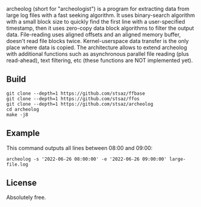 archeolog (short for "archeologist") is a program for extracting data from large log files with a fast seeking algorithm.
It uses binary-search algorithm with a small block size to quickly find the first line with a user-specified timestamp,
 then it uses zero-copy data block algorithms to filter the output data.
File-reading uses aligned offsets and an aligned memory buffer, doesn't read file blocks twice.
Kernel-userspace data transfer is the only place where data is copied.
The architecture allows to extend archeolog with additional functions such as asynchronous parallel file reading (plus read-ahead), text filtering, etc (these functions are NOT implemented yet).

## Build

	git clone --depth=1 https://github.com/stsaz/ffbase
	git clone --depth=1 https://github.com/stsaz/ffos
	git clone --depth=1 https://github.com/stsaz/archeolog
	cd archeolog
	make -j8

## Example

This command outputs all lines between 08:00 and 09:00:

	archeolog -s '2022-06-26 08:00:00' -e '2022-06-26 09:00:00' large-file.log

## License

Absolutely free.

